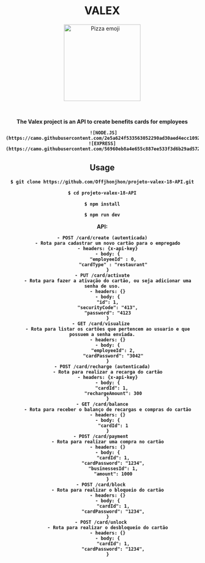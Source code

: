 <div align="center">
<h1>VALEX</h1>
<p>
<img src="https://notion-emojis.s3-us-west-2.amazonaws.com/prod/svg-twitter/1f355.svg" alt="Pizza emoji" width=200px/>
</p>
<br>
<p > <b>The Valex project is an API to create benefits cards for employees<b> </p>
    
     ![NODE.JS](https://camo.githubusercontent.com/2e5a624f533563052290ad30aed4ecc1092945a458c80cd753d108807e0293b5/68747470733a2f2f696d672e736869656c64732e696f2f62616467652f6e6f6465206a732532302d2532333230323332612e7376673f267374796c653d666f722d7468652d626164676526636f6c6f723d333339393333266c6f676f3d6e6f64652e6a73266c6f676f436f6c6f723d666666666666)    ![EXPRESS](https://camo.githubusercontent.com/56960eb8a4e655c887ee533f3d6b29ad57255c69a3e07b0455f29af3ad4947fd/68747470733a2f2f696d672e736869656c64732e696f2f62616467652f457870726573732532302d2532333230323332612e7376673f267374796c653d666f722d7468652d626164676526636f6c6f723d303030303030266c6f676f3d45787072657373266c6f676f436f6c6f723d666666666666)

## Usage

```bash
$ git clone https://github.com/Offjhonjhon/projeto-valex-18-API.git

$ cd projeto-valex-18-API

$ npm install

$ npm run dev
```

API:

```
- POST /card/create (autenticada)
    - Rota para cadastrar um novo cartão para o empregado
    - headers: {x-api-key}
    - body: {
        "employeeId" : 0,
        "cardType" : "restaurant"
    }
- PUT /card/activate
    - Rota para fazer a ativação do cartão, ou seja adicionar uma senha de uso.
    - headers: {}
    - body: {
    "id": 1,
    "securityCode": "413",
    "password": "4123
    }
- GET /card/visualize 
    - Rota para listar os cartões que pertencem ao usuario e que possuem a senha enviada.
    - headers: {}
    - body: {
        "employeeId": 2,
        "cardPassword": "3042"
    }
- POST /card/recharge (autenticada)
    - Rota para realizar a recarga do cartão
    - headers: {x-api-key}
    - body: {
        "cardId": 1, 
        "rechargeAmount": 300
    }
- GET /card/balance
    - Rota para receber o balanço de recargas e compras do cartão
    - headers: {}
    - body: {
        "cardId": 1
    }
- POST /card/payment 
    - Rota para realizar uma compra no cartão
    - headers: {}
    - body: {
        "cardId": 1,
        "cardPassword": "1234",
        "businessesId": 1,
        "amount": 1000
    }
- POST /card/block 
    - Rota para realizar o bloqueio do cartão
    - headers: {}
    - body: {
        "cardId": 1,
        "cardPassword": "1234",
    }
- POST /card/unlock 
    - Rota para realizar o desbloqueio do cartão
    - headers: {}
    - body: {
        "cardId": 1,
        "cardPassword": "1234",
    }
```
